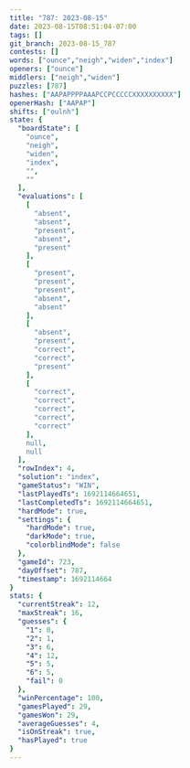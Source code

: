 ```yaml
---
title: "787: 2023-08-15"
date: 2023-08-15T08:51:04-07:00
tags: []
git_branch: 2023-08-15_787
contests: []
words: ["ounce","neigh","widen","index"]
openers: ["ounce"]
middlers: ["neigh","widen"]
puzzles: [787]
hashes: ["AAPAPPPPAAAPCCPCCCCCXXXXXXXXXX"]
openerHash: ["AAPAP"]
shifts: ["oulnh"]
state: {
  "boardState": [
    "ounce",
    "neigh",
    "widen",
    "index",
    "",
    ""
  ],
  "evaluations": [
    [
      "absent",
      "absent",
      "present",
      "absent",
      "present"
    ],
    [
      "present",
      "present",
      "present",
      "absent",
      "absent"
    ],
    [
      "absent",
      "present",
      "correct",
      "correct",
      "present"
    ],
    [
      "correct",
      "correct",
      "correct",
      "correct",
      "correct"
    ],
    null,
    null
  ],
  "rowIndex": 4,
  "solution": "index",
  "gameStatus": "WIN",
  "lastPlayedTs": 1692114664651,
  "lastCompletedTs": 1692114664651,
  "hardMode": true,
  "settings": {
    "hardMode": true,
    "darkMode": true,
    "colorblindMode": false
  },
  "gameId": 723,
  "dayOffset": 787,
  "timestamp": 1692114664
}
stats: {
  "currentStreak": 12,
  "maxStreak": 16,
  "guesses": {
    "1": 0,
    "2": 1,
    "3": 6,
    "4": 12,
    "5": 5,
    "6": 5,
    "fail": 0
  },
  "winPercentage": 100,
  "gamesPlayed": 29,
  "gamesWon": 29,
  "averageGuesses": 4,
  "isOnStreak": true,
  "hasPlayed": true
}
---
```

<!-- more -->
